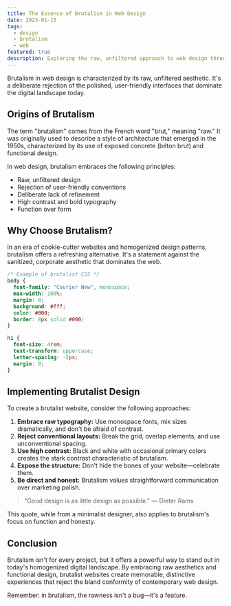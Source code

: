 ```yaml
---
title: The Essence of Brutalism in Web Design
date: 2023-01-15
tags: 
  - design
  - brutalism
  - web
featured: true
description: Exploring the raw, unfiltered approach to web design through the lens of brutalism.
---
```


Brutalism in web design is characterized by its raw, unfiltered aesthetic. It's a deliberate rejection of the polished, user-friendly interfaces that dominate the digital landscape today.

## Origins of Brutalism

The term "brutalism" comes from the French word "brut," meaning "raw." It was originally used to describe a style of architecture that emerged in the 1950s, characterized by its use of exposed concrete (béton brut) and functional design.

In web design, brutalism embraces the following principles:

- Raw, unfiltered design
- Rejection of user-friendly conventions
- Deliberate lack of refinement
- High contrast and bold typography
- Function over form

## Why Choose Brutalism?

In an era of cookie-cutter websites and homogenized design patterns, brutalism offers a refreshing alternative. It's a statement against the sanitized, corporate aesthetic that dominates the web.

```css
/* Example of brutalist CSS */
body {
  font-family: "Courier New", monospace;
  max-width: 100%;
  margin: 0;
  background: #fff;
  color: #000;
  border: 8px solid #000;
}

h1 {
  font-size: 4rem;
  text-transform: uppercase;
  letter-spacing: -2px;
  margin: 0;
}
```

## Implementing Brutalist Design

To create a brutalist website, consider the following approaches:

1. **Embrace raw typography:** Use monospace fonts, mix sizes dramatically, and don't be afraid of contrast.
2. **Reject conventional layouts:** Break the grid, overlap elements, and use unconventional spacing.
3. **Use high contrast:** Black and white with occasional primary colors creates the stark contrast characteristic of brutalism.
4. **Expose the structure:** Don't hide the bones of your website—celebrate them.
5. **Be direct and honest:** Brutalism values straightforward communication over marketing polish.

> "Good design is as little design as possible." — Dieter Rams

This quote, while from a minimalist designer, also applies to brutalism's focus on function and honesty.

## Conclusion

Brutalism isn't for every project, but it offers a powerful way to stand out in today's homogenized digital landscape. By embracing raw aesthetics and functional design, brutalist websites create memorable, distinctive experiences that reject the bland conformity of contemporary web design.

Remember: in brutalism, the rawness isn't a bug—it's a feature.
